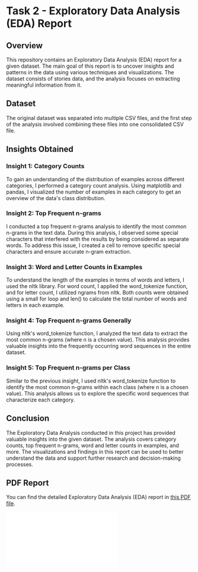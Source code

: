 # Task 2 - Exploratory Data Analysis (EDA) Report

## Overview

This repository contains an Exploratory Data Analysis (EDA) report for a given dataset. The main goal of this report is to uncover insights and patterns in the data using various techniques and visualizations. The dataset consists of stories data, and the analysis focuses on extracting meaningful information from it.

## Dataset

The original dataset was separated into multiple CSV files, and the first step of the analysis involved combining these files into one consolidated CSV file.

## Insights Obtained

### Insight 1: Category Counts

To gain an understanding of the distribution of examples across different categories, I performed a category count analysis. Using matplotlib and pandas, I visualized the number of examples in each category to get an overview of the data's class distribution.

### Insight 2: Top Frequent n-grams

I conducted a top frequent n-grams analysis to identify the most common n-grams in the text data. During this analysis, I observed some special characters that interfered with the results by being considered as separate words. To address this issue, I created a cell to remove specific special characters and ensure accurate n-gram extraction.

### Insight 3: Word and Letter Counts in Examples

To understand the length of the examples in terms of words and letters, I used the nltk library. For word count, I applied the word_tokenize function, and for letter count, I utilized ngrams from nltk. Both counts were obtained using a small for loop and len() to calculate the total number of words and letters in each example.

### Insight 4: Top Frequent n-grams Generally

Using nltk's word_tokenize function, I analyzed the text data to extract the most common n-grams (where n is a chosen value). This analysis provides valuable insights into the frequently occurring word sequences in the entire dataset.

### Insight 5: Top Frequent n-grams per Class

Similar to the previous insight, I used nltk's word_tokenize function to identify the most common n-grams within each class (where n is a chosen value). This analysis allows us to explore the specific word sequences that characterize each category.

## Conclusion

The Exploratory Data Analysis conducted in this project has provided valuable insights into the given dataset. The analysis covers category counts, top frequent n-grams, word and letter counts in examples, and more. The visualizations and findings in this report can be used to better understand the data and support further research and decision-making processes.

## PDF Report

You can find the detailed Exploratory Data Analysis (EDA) report in [this PDF file](EDA-Report.pdf).

![PDF Report](EDA-Report.pdf)
